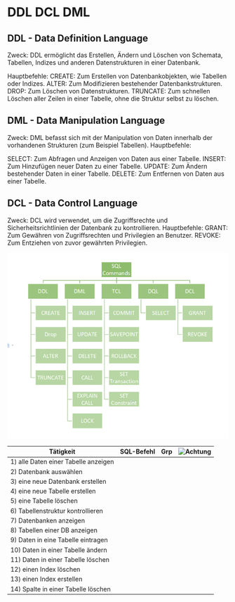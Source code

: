 # DDL DCL DML

## DDL - Data Definition Language

Zweck: DDL ermöglicht das Erstellen, Ändern und Löschen von Schemata, Tabellen, Indizes und anderen Datenstrukturen in einer Datenbank.


Hauptbefehle:
CREATE: Zum Erstellen von Datenbankobjekten, wie Tabellen oder Indizes.
ALTER: Zum Modifizieren bestehender Datenbankstrukturen.
DROP: Zum Löschen von Datenstrukturen.
TRUNCATE: Zum schnellen Löschen aller Zeilen in einer Tabelle, ohne die Struktur selbst zu löschen.

## DML - Data Manipulation Language

Zweck: DML befasst sich mit der Manipulation von Daten innerhalb der vorhandenen Strukturen (zum Beispiel Tabellen).
Hauptbefehle:


SELECT: Zum Abfragen und Anzeigen von Daten aus einer Tabelle.
INSERT: Zum Hinzufügen neuer Daten zu einer Tabelle.
UPDATE: Zum Ändern bestehender Daten in einer Tabelle.
DELETE: Zum Entfernen von Daten aus einer Tabelle.


## DCL - Data Control Language

Zweck: DCL wird verwendet, um die Zugriffsrechte und Sicherheitsrichtlinien der Datenbank zu kontrollieren.
Hauptbefehle:
GRANT: Zum Gewähren von Zugriffsrechten und Privilegien an Benutzer.
REVOKE: Zum Entziehen von zuvor gewährten Privilegien.

![alt text](image.png)


| **Tätigkeit**                         | **SQL-Befehl**                                               | **Grp** | **![Achtung](../x_res/caution.png)** |
|---------------------------------------|--------------------------------------------------------------|---------|-----------------------------------------------------|
| 1) alle Daten einer Tabelle anzeigen  |                                   |      |                                                     |
| 2) Datenbank auswählen                |                                                   |         |                                                     |
| 3) eine neue Datenbank erstellen      |                                         |      |                                                     |
| 4) eine neue Tabelle erstellen        |        |      |                                                     |
| 5) eine Tabelle löschen               |                                        |      |                                                  |
| 6) Tabellenstruktur kontrollieren     |                                         |      |                                                     |
| 7) Datenbanken anzeigen               |                                  |      |                                                     |
| 8) Tabellen einer DB anzeigen         |                                    |      |                                                     |
| 9) Daten in eine Tabelle eintragen    |  |      |                                                     |
| 10) Daten in einer Tabelle ändern     |         |      |                                                     |
| 11) Daten in einer Tabelle löschen    |                           |      |                                                  |
| 12) einen Index löschen               |                              |      |                                                  |
| 13) einen Index erstellen             |                     |      |                                                     |
| 14) Spalte in einer Tabelle löschen   |                            |      |                                                  |


